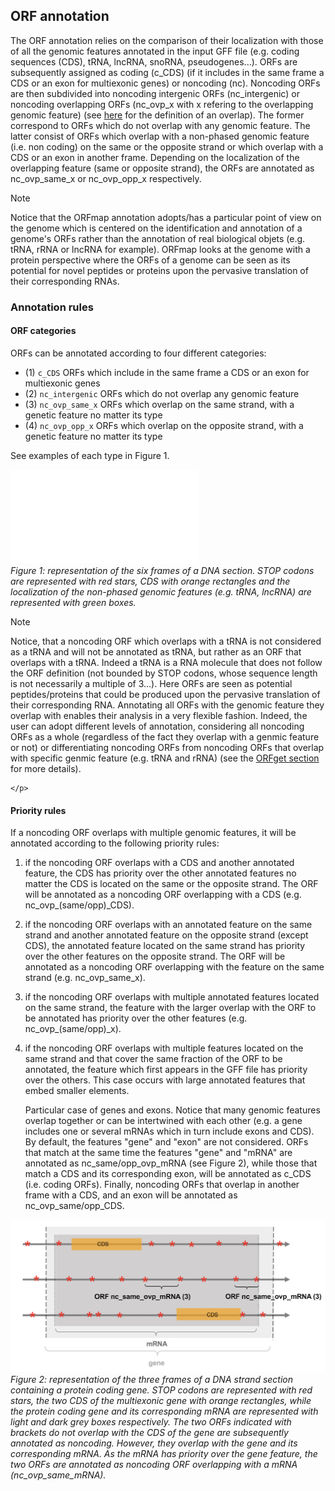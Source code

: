 ## ORF annotation

The ORF annotation relies on the comparison of their localization
with those of all the genomic features annotated in the input GFF 
file (e.g. coding sequences (CDS), tRNA, lncRNA, snoRNA, 
pseudogenes...). ORFs are subsequently assigned as coding (c_CDS)
(if it includes in the same frame a CDS or an exon for multiexonic 
genes) or noncoding (nc). Noncoding ORFs are then subdivided into 
noncoding intergenic ORFs (nc_intergenic) or noncoding overlapping
ORFs (nc_ovp_x with x refering to the overlapping genomic feature)
(see [here](./orfmap_overlap.md) for the definition of an overlap).
The former correspond to ORFs which do not overlap with any 
genomic feature. The latter consist of ORFs
which overlap with a non-phased genomic feature (i.e. non coding) 
on the same or the opposite
strand or which overlap with a CDS or an exon in another frame. 
Depending on the localization of the overlapping feature (same or
opposite strand), the ORFs are annotated as nc_ovp_same_x or 
nc_ovp_opp_x respectively.


<div class="admonition note">
    <p class="first admonition-title">
        Note
    </p>
    <p class="last">
Notice that the ORFmap annotation adopts/has a particular point of
view on the genome which is centered on the identification and
annotation of a genome's ORFs rather than the annotation of 
real biological objets (e.g. tRNA, rRNA or lncRNA for example). 
ORFmap looks at the genome with a protein perspective where
the ORFs of a genome can be seen as its potential for novel peptides or 
proteins upon the pervasive translation of their corresponding RNAs.
</p>
</div>


### Annotation rules

#### ORF categories 
ORFs can be annotated according to four different categories:

* (1) `c_CDS` ORFs which include in the same frame a CDS or an exon for 
  multiexonic genes 
* (2) `nc_intergenic` ORFs which do not overlap any genomic feature 
* (3) `nc_ovp_same_x` ORFs which overlap on the same strand, with a genetic feature no matter 
  its type
* (4) `nc_ovp_opp_x` ORFs which overlap on the opposite strand, with a genetic feature no matter 
  its type
  
See examples of each type in Figure 1.

 ![Examples_of_ORFs](./img/mapping/orf_annotation.pdf)<br>
<em>Figure 1: representation of the six frames of a DNA section. STOP codons
are represented with red stars, CDS with orange rectangles and 
 the localization of the non-phased genomic features 
 (e.g. tRNA, lncRNA) are represented with green boxes. </em>


<div class="admonition note">
    <p class="first admonition-title">
        Note
    </p>
    <p class="last">
       Notice, that a noncoding ORF which overlaps with a tRNA is not 
considered as a tRNA and will not be annotated as tRNA, but rather
as an ORF that overlaps with a tRNA. Indeed a tRNA is a RNA 
molecule that does not follow the ORF definition (not bounded by STOP 
codons, whose sequence length is not necessarily a multiple of 3...).
Here ORFs are seen as potential peptides/proteins that could be 
produced upon the pervasive translation of their corresponding RNA.
Annotating all ORFs with the genomic feature they overlap with 
enables their analysis in a very flexible fashion.
Indeed, the user can adopt different levels of annotation, 
considering all noncoding ORFs as a whole (regardless of the fact they
overlap with a genmic feature or not) or differentiating noncoding ORFs
from noncoding ORFs that overlap with specific genmic feature (e.g. 
tRNA and rRNA) (see the <a href="./orfget_run.html">ORFget section</a>  
for more details).

    </p>
</div>

#### Priority rules

If a noncoding ORF overlaps with multiple genomic features, 
it will be annotated according to the following priority rules:


 1. if the noncoding ORF overlaps with a CDS and another annotated 
    feature, the CDS has priority over the other annotated features
    no matter the CDS is located on the same or the opposite strand.
    The ORF will be annotated as a noncoding ORF overlapping with 
    a CDS (e.g. nc_ovp_(same/opp)_CDS).
    


2. if the noncoding ORF overlaps with an annotated feature on the 
   same strand and another annotated feature on the opposite 
   strand (except CDS), the annotated feature located on the same strand
   has priority over the other features on the opposite
   strand. The ORF will be annotated as a noncoding ORF overlapping 
   with the feature on the same strand (e.g. nc_ovp_same_x).

3. if the noncoding ORF overlaps with multiple annotated features
   located on the same strand, the feature with the larger overlap
   with the ORF to be annotated has priority over the other features
   (e.g. nc_ovp_(same/opp)_x).
   
4. if the noncoding ORF overlaps with multiple features located on the 
same strand and that cover the same fraction of the ORF to be 
   annotated, the feature which first appears in the GFF file has
   priority over the others. This case occurs with large annotated 
   features that embed smaller elements. 
   

   Particular case of genes and exons. Notice that many genomic 
   features overlap together or can be intertwined with each other 
   (e.g. a gene includes
   one or several mRNAs which in turn include exons and CDS). By default, 
the features "gene" and "exon" are not considered. ORFs that
match at the same time the features "gene" and "mRNA" are annotated
as nc_same/opp_ovp_mRNA (see Figure 2), while those that match a CDS
and its corresponding exon, will be annotated as c_CDS (i.e. coding 
   ORFs). Finally, noncoding ORFs that overlap in another frame with 
   a CDS, and an exon will be annotated as nc_ovp_same/opp_CDS.
   


 ![priority_gene_vs_mRNA](./img/mapping/priority_gene_vs_mRNA.png)<br>
<em>Figure 2: representation of the three frames of a DNA strand section 
 containing a protein coding gene. 
 STOP codons are represented with red stars, 
 the two CDS of the multiexonic gene with orange rectangles, while 
 the protein coding gene and its corresponding mRNA are 
 represented with light and dark grey boxes respectively.
The two ORFs indicated with brackets do not overlap with the CDS
 of the gene are subsequently annotated as noncoding. However,
 they overlap with the gene and its corresponding mRNA. As the mRNA has priority
over the gene feature, the two ORFs are annotated as noncoding ORF
overlapping with a mRNA (nc_ovp_same_mRNA).
 </em>

